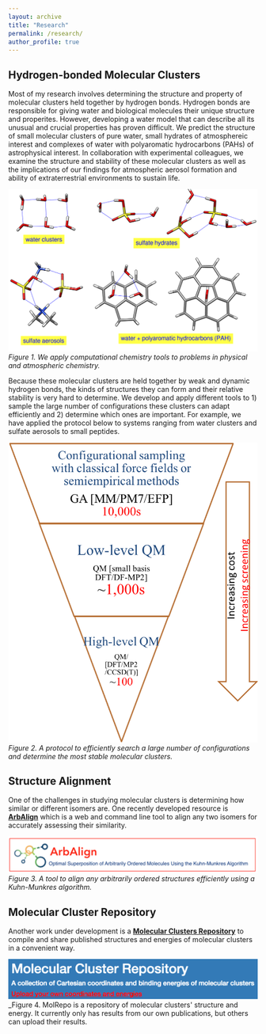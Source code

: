 ```yaml
---
layout: archive
title: "Research"
permalink: /research/
author_profile: true
---
```

<!--
{% include base_path %}

{% for post in site.teaching reversed %}
  {% include archive-single.html %}
{% endfor %}
-->


## Hydrogen-bonded Molecular Clusters

Most of my research involves determining the structure and
property of molecular clusters held together by hydrogen bonds. Hydrogen bonds are responsible for
giving water and biological molecules their unique structure and properites. However, developing a
water model that can describe all its unusual and crucial properties has proven difficult. We
predict the structure of small molecular clusters of pure water, small hydrates of atmosphereic
interest and complexes of water with polyaromatic hydrocarbons (PAHs) of astrophysical interest. In
collaboration with experimental colleagues, we examine the structure and stability of these
molecular clusters as well as the implications of our findings for atmospheric aerosol formation and
ability of extraterrestrial environments to sustain life.  

![hydrogen bonded systems](../images/research/systems.png)  
_Figure 1. We apply computational chemistry tools to problems in physical and atmospheric chemistry._  

Because these molecular clusters are held together by weak and dynamic hydrogen bonds, the kinds of
structures they can form and their relative stability is very hard to determine. We develop and
apply different tools to 1) sample the large number of configurations these clusters can adapt
efficiently and 2) determine which ones are important. For example, we have applied the protocol
below to systems ranging from water clusters and sulfate aerosols to small peptides.  

![methodology](../images/research/methodology-2018.png)  
_Figure 2. A protocol to efficiently search a large number of configurations and determine the most stable molecular clusters._  
  

## Structure Alignment 
One of the challenges in studying molecular clusters is determining how similar or different isomers
are. One recently developed resource is [**ArbAlign**](http://arbalign.org/) which is a web and
command line tool to align any two isomers for accurately assessing their similarity.  

[![Cluster Repository](../images/research/arbalign.png)](http://arbalign.org)  
_Figure 3. A tool to align any arbitrarily ordered structures efficiently using a Kuhn-Munkres algorithm._  
  

## Molecular Cluster Repository
Another work under development is a [**Molecular Clusters Repository**](http://molecularclusters.xyz/) to compile and share published structures and energies of molecular clusters in a convenient way.  

[![Cluster Repository](../images/research/MolecularClusters.png)](http://molecularclusters.xyz)  
_Figure 4. MolRepo is a repository of molecular clusters' structure and energy. It currently only has results from our own publications, but others can upload their results.
